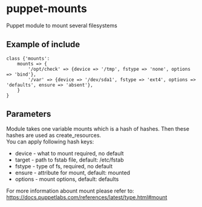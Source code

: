 # puppet-mounts
Puppet module to mount several filesystems

## Example of include

```puppet
class {'mounts':
    mounts => {
        '/opt/check' => {device => '/tmp', fstype => 'none', options => 'bind'},
        '/var' => {device => '/dev/sda1', fstype => 'ext4', options => 'defaults', ensure => 'absent'},
    }
}
```

## Parameters

Module takes one variable mounts which is a hash of hashes.
Then these hashes are used as create\_resources.  
You can apply following hash keys:  
 - device - what to mount required, no default
 - target - path to fstab file, default: /etc/fstab
 - fstype - type of fs, required, no default
 - ensure - attribute for mount, default: mounted
 - options - mount options, default: defaults

For more information abount mount please refer to:  
https://docs.puppetlabs.com/references/latest/type.html#mount
